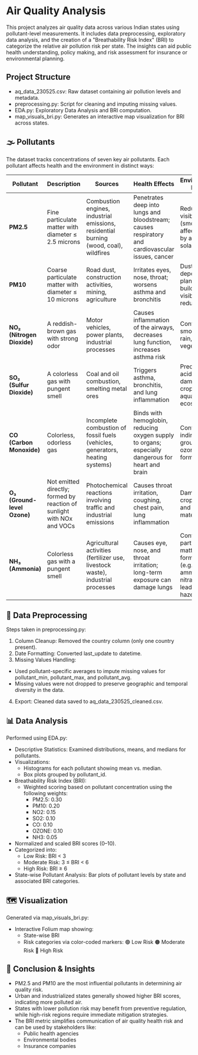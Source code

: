 # Air Quality Analysis
This project analyzes air quality data across various Indian states using pollutant-level measurements. It includes data preprocessing, exploratory data analysis, and the creation of a "Breathability Risk Index" (BRI) to categorize the relative air pollution risk per state. The insights can aid public health understanding, policy making, and risk assessment for insurance or environmental planning.

## Project Structure
* aq_data_230525.csv: Raw dataset containing air pollution levels and metadata.
* preprocessing.py: Script for cleaning and imputing missing values.
* EDA.py: Exploratory Data Analysis and BRI computation.
* map_visuals_bri.py: Generates an interactive map visualization for BRI across states.

## 🌫️ Pollutants
The dataset tracks concentrations of seven key air pollutants. Each pollutant affects health and the environment in distinct ways:

| Pollutant                   | Description                                                            | Sources                                                                               | Health Effects                                                                                    | Environmental Impact                                                                  |
| --------------------------- | ---------------------------------------------------------------------- | ------------------------------------------------------------------------------------- | ------------------------------------------------------------------------------------------------- | ------------------------------------------------------------------------------------- |
| **PM2.5**                   | Fine particulate matter with diameter ≤ 2.5 microns                    | Combustion engines, industrial emissions, residential burning (wood, coal), wildfires | Penetrates deep into lungs and bloodstream; causes respiratory and cardiovascular issues, cancer  | Reduces visibility (smog), affects climate by altering solar radiation                |
| **PM10**                    | Coarse particulate matter with diameter ≤ 10 microns                   | Road dust, construction activities, mining, agriculture                               | Irritates eyes, nose, throat; worsens asthma and bronchitis                                       | Dust deposition on plants and buildings, visibility reduction                         |
| **NO₂ (Nitrogen Dioxide)**  | A reddish-brown gas with strong odor                                   | Motor vehicles, power plants, industrial processes                                    | Causes inflammation of the airways, decreases lung function, increases asthma risk                | Contributes to smog and acid rain, harms vegetation                                   |
| **SO₂ (Sulfur Dioxide)**    | A colorless gas with pungent smell                                     | Coal and oil combustion, smelting metal ores                                          | Triggers asthma, bronchitis, and lung inflammation                                                | Precursor to acid rain, damages crops and aquatic ecosystems                          |
| **CO (Carbon Monoxide)**    | Colorless, odorless gas                                                | Incomplete combustion of fossil fuels (vehicles, generators, heating systems)         | Binds with hemoglobin, reducing oxygen supply to organs; especially dangerous for heart and brain | Contributes indirectly to ground-level ozone formation                                |
| **O₃ (Ground-level Ozone)** | Not emitted directly; formed by reaction of sunlight with NOx and VOCs | Photochemical reactions involving traffic and industrial emissions                    | Causes throat irritation, coughing, chest pain, lung inflammation                                 | Damages crops, rubber, and building materials                                         |
| **NH₃ (Ammonia)**           | Colorless gas with a pungent smell                                     | Agricultural activities (fertilizer use, livestock waste), industrial processes       | Causes eye, nose, and throat irritation; long-term exposure can damage lungs                      | Contributes to particulate matter formation (e.g., ammonium nitrate), leading to haze |



## 🧹 Data Preprocessing
Steps taken in preprocessing.py:
1. Column Cleanup: Removed the country column (only one country present).
2. Date Formatting: Converted last_update to datetime.
3. Missing Values Handling:
  * Used pollutant-specific averages to impute missing values for pollutant_min, pollutant_max, and pollutant_avg.
  * Missing values were not dropped to preserve geographic and temporal diversity in the data.
4. Export: Cleaned data saved to aq_data_230525_cleaned.csv.


## 📊 Data Analysis
Performed using EDA.py:
* Descriptive Statistics: Examined distributions, means, and medians for pollutants.
* Visualizations:
  * Histograms for each pollutant showing mean vs. median.
  * Box plots grouped by pollutant_id.
* Breathability Risk Index (BRI):
  * Weighted scoring based on pollutant concentration using the following weights:
      * PM2.5: 0.30
      * PM10: 0.20
      * NO2: 0.15
      * SO2: 0.10
      * CO: 0.10
      * OZONE: 0.10
      * NH3: 0.05
* Normalized and scaled BRI scores (0–10).
* Categorized into:
  * Low Risk: BRI < 3
  * Moderate Risk: 3 ≤ BRI < 6
  * High Risk: BRI ≥ 6
* State-wise Pollutant Analysis: Bar plots of pollutant levels by state and associated BRI categories.

## 🗺️ Visualization

Generated via map_visuals_bri.py:
  * Interactive Folium map showing:
    * State-wise BRI
    * Risk categories via color-coded markers:
      🟢 Low Risk
      🟠 Moderate Risk
      🔴 High Risk

## 🧠 Conclusion & Insights

* PM2.5 and PM10 are the most influential pollutants in determining air quality risk.
* Urban and industrialized states generally showed higher BRI scores, indicating more polluted air.
* States with lower pollution risk may benefit from preventive regulation, while high-risk regions require immediate mitigation strategies.
* The BRI metric simplifies communication of air quality health risk and can be used by stakeholders like:
  * Public health agencies
  * Environmental bodies
  * Insurance companies
